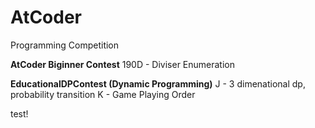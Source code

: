 # AtCoder
Programming Competition

**AtCoder Biginner Contest**
190D - Diviser Enumeration

**EducationalDPContest (Dynamic Programming)**
J - 3 dimenational dp, probability transition
K - Game Playing Order

test!